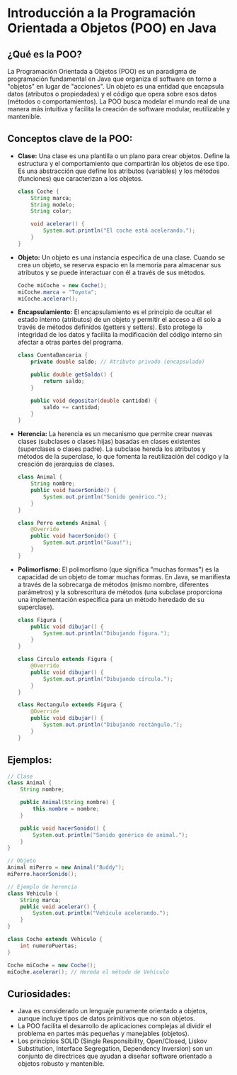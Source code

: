 # Introducción a la Programación Orientada a Objetos (POO) en Java

## ¿Qué es la POO?

La Programación Orientada a Objetos (POO) es un paradigma de programación fundamental en Java que organiza el software en torno a "objetos" en lugar de "acciones". Un objeto es una entidad que encapsula datos (atributos o propiedades) y el código que opera sobre esos datos (métodos o comportamientos). La POO busca modelar el mundo real de una manera más intuitiva y facilita la creación de software modular, reutilizable y mantenible.

## Conceptos clave de la POO:

* **Clase:** Una clase es una plantilla o un plano para crear objetos. Define la estructura y el comportamiento que compartirán los objetos de ese tipo. Es una abstracción que define los atributos (variables) y los métodos (funciones) que caracterizan a los objetos.
    ```java
    class Coche {
        String marca;
        String modelo;
        String color;

        void acelerar() {
            System.out.println("El coche está acelerando.");
        }
    }
    ```
* **Objeto:** Un objeto es una instancia específica de una clase. Cuando se crea un objeto, se reserva espacio en la memoria para almacenar sus atributos y se puede interactuar con él a través de sus métodos.
    ```java
    Coche miCoche = new Coche();
    miCoche.marca = "Toyota";
    miCoche.acelerar();
    ```
* **Encapsulamiento:** El encapsulamiento es el principio de ocultar el estado interno (atributos) de un objeto y permitir el acceso a él solo a través de métodos definidos (getters y setters). Esto protege la integridad de los datos y facilita la modificación del código interno sin afectar a otras partes del programa.
    ```java
    class CuentaBancaria {
        private double saldo; // Atributo privado (encapsulado)

        public double getSaldo() {
            return saldo;
        }

        public void depositar(double cantidad) {
            saldo += cantidad;
        }
    }
    ```
* **Herencia:** La herencia es un mecanismo que permite crear nuevas clases (subclases o clases hijas) basadas en clases existentes (superclases o clases padre). La subclase hereda los atributos y métodos de la superclase, lo que fomenta la reutilización del código y la creación de jerarquías de clases.
    ```java
    class Animal {
        String nombre;
        public void hacerSonido() {
            System.out.println("Sonido genérico.");
        }
    }

    class Perro extends Animal {
        @Override
        public void hacerSonido() {
            System.out.println("Guau!");
        }
    }
    ```
* **Polimorfismo:** El polimorfismo (que significa "muchas formas") es la capacidad de un objeto de tomar muchas formas. En Java, se manifiesta a través de la sobrecarga de métodos (mismo nombre, diferentes parámetros) y la sobrescritura de métodos (una subclase proporciona una implementación específica para un método heredado de su superclase).
    ```java
    class Figura {
        public void dibujar() {
            System.out.println("Dibujando figura.");
        }
    }

    class Circulo extends Figura {
        @Override
        public void dibujar() {
            System.out.println("Dibujando círculo.");
        }
    }

    class Rectangulo extends Figura {
        @Override
        public void dibujar() {
            System.out.println("Dibujando rectángulo.");
        }
    }
    ```

## Ejemplos:

```java
// Clase
class Animal {
    String nombre;

    public Animal(String nombre) {
        this.nombre = nombre;
    }

    public void hacerSonido() {
        System.out.println("Sonido genérico de animal.");
    }
}

// Objeto
Animal miPerro = new Animal("Buddy");
miPerro.hacerSonido();
```

```java
// Ejemplo de herencia
class Vehiculo {
    String marca;
    public void acelerar() {
        System.out.println("Vehículo acelerando.");
    }
}

class Coche extends Vehiculo {
    int numeroPuertas;
}

Coche miCoche = new Coche();
miCoche.acelerar(); // Hereda el método de Vehiculo
```

## Curiosidades:

* Java es considerado un lenguaje puramente orientado a objetos, aunque incluye tipos de datos primitivos que no son objetos.
* La POO facilita el desarrollo de aplicaciones complejas al dividir el problema en partes más pequeñas y manejables (objetos).
* Los principios SOLID (Single Responsibility, Open/Closed, Liskov Substitution, Interface Segregation, Dependency Inversion) son un conjunto de directrices que ayudan a diseñar software orientado a objetos robusto y mantenible.
